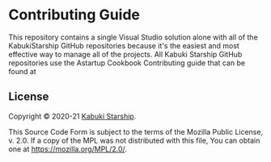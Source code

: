 # Contributing Guide

This repository contains a single Visual Studio solution alone with all of the KabukiStarship GitHub repositories because it's the easiest and most effective way to manage all of the projects. All Kabuki Starship GitHub repositories use the Astartup Cookbook Contributing guide that can be found at 

## License

Copyright © 2020-21 [Kabuki Starship](https://kabukistarship.com).

This Source Code Form is subject to the terms of the Mozilla Public License, v. 2.0. If a copy of the MPL was not distributed with this file, You can obtain one at <https://mozilla.org/MPL/2.0/>.
